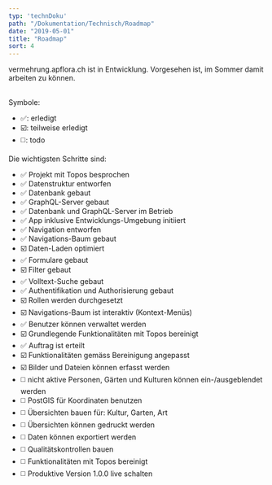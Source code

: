 ```yaml
---
typ: 'technDoku'
path: "/Dokumentation/Technisch/Roadmap"
date: "2019-05-01"
title: "Roadmap"
sort: 4
---
```


vermehrung.apflora.ch ist in Entwicklung. Vorgesehen ist, im Sommer damit arbeiten zu können.<br/><br/>

Symbole:
* :white_check_mark:: erledigt
* :ballot_box_with_check:: teilweise erledigt
* :white_medium_square:: todo

Die wichtigsten Schritte sind:

- :white_check_mark: Projekt mit Topos besprochen
- :white_check_mark: Datenstruktur entworfen
- :white_check_mark: Datenbank gebaut
- :white_check_mark: GraphQL-Server gebaut
- :white_check_mark: Datenbank und GraphQL-Server im Betrieb
- :white_check_mark: App inklusive Entwicklungs-Umgebung initiiert
- :white_check_mark: Navigation entworfen
- :white_check_mark: Navigations-Baum gebaut
- :ballot_box_with_check: Daten-Laden optimiert
- :white_check_mark: Formulare gebaut
- :ballot_box_with_check: Filter gebaut
- :white_check_mark: Volltext-Suche gebaut
- :white_check_mark: Authentifikation und Authorisierung gebaut
- :ballot_box_with_check: Rollen werden durchgesetzt
- :ballot_box_with_check: Navigations-Baum ist interaktiv (Kontext-Menüs)
- :white_check_mark: Benutzer können verwaltet werden
- :ballot_box_with_check: Grundlegende Funktionalitäten mit Topos bereinigt
- :white_check_mark: Auftrag ist erteilt
- :ballot_box_with_check: Funktionalitäten gemäss Bereinigung angepasst
- :ballot_box_with_check: Bilder und Dateien können erfasst werden
- :white_medium_square: nicht aktive Personen, Gärten und Kulturen können ein-/ausgeblendet werden
- :white_medium_square: PostGIS für Koordinaten benutzen
- :white_medium_square: Übersichten bauen für: Kultur, Garten, Art
- :white_medium_square: Übersichten können gedruckt werden
- :white_medium_square: Daten können exportiert werden
- :white_medium_square: Qualitätskontrollen bauen
- :white_medium_square: Funktionalitäten mit Topos bereinigt
- :white_medium_square: Produktive Version 1.0.0 live schalten